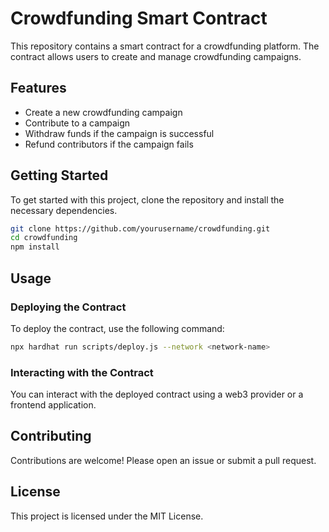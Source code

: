 # Crowdfunding Smart Contract

This repository contains a smart contract for a crowdfunding platform. The contract allows users to create and manage crowdfunding campaigns.

## Features

- Create a new crowdfunding campaign
- Contribute to a campaign
- Withdraw funds if the campaign is successful
- Refund contributors if the campaign fails

## Getting Started

To get started with this project, clone the repository and install the necessary dependencies.

```bash
git clone https://github.com/yourusername/crowdfunding.git
cd crowdfunding
npm install
```

## Usage

### Deploying the Contract

To deploy the contract, use the following command:

```bash
npx hardhat run scripts/deploy.js --network <network-name>
```

### Interacting with the Contract

You can interact with the deployed contract using a web3 provider or a frontend application.

## Contributing

Contributions are welcome! Please open an issue or submit a pull request.

## License

This project is licensed under the MIT License.